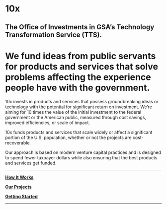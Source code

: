 # 10x

## The Office of Investments in GSA’s Technology Transformation Service (TTS).

# We fund ideas from public servants for products and services that solve problems affecting the experience people have with the government.

10x invests in products and services that possess groundbreaking ideas or technology with the potential for significant return on investment. We’re aiming for 10 times the value of the initial investment to the federal government or the American public, measured through cost savings, improved efficiencies, or scale of impact.

10x funds products and services that scale widely or affect a significant portion of the U.S. population, whether or not the projects are cost-recoverable. 

Our approach is based on modern venture capital practices and is designed to spend fewer taxpayer dollars while also ensuring that the best products and services get funded.

---

[**How It Works**](process.md)

[**Our Projects**](projects.md)

[**Getting Started**](getting-started.md)

---
